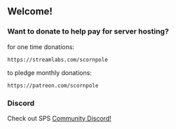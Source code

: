 ## Welcome!


### Want to donate to help pay for server hosting?

for one time donations:
```
https://streamlabs.com/scornpole

```
to pledge monthly donations:
```
https://patreon.com/scornpole

```

### Discord
Check out SPS [Community Discord!](https://discord.gg/A99XCSJ)
